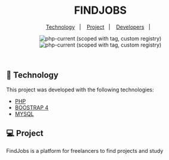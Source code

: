 <h1 align="center">
    FINDJOBS
</h1>

<p align="center">
  <a href="#-Technology">Technology</a>&nbsp;&nbsp;&nbsp;|&nbsp;&nbsp;&nbsp;
  <a href="#-Project">Project</a>&nbsp;&nbsp;&nbsp;|&nbsp;&nbsp;&nbsp;
  <a href="#-Devs">Developers</a>&nbsp;&nbsp;&nbsp;|&nbsp;&nbsp;&nbsp;
</p>

<p align="center">
  <img alt="php-current (scoped with tag, custom registry)" src="https://img.shields.io/badge/PHP-7.4.7-blue?style=flat-square&color=7159c1&labelColor=000000" /> 
  <img alt="php-current (scoped with tag, custom registry)" src="https://img.shields.io/badge/BOOTSTRAP-4-blue?style=flat-square&color=7159c1&labelColor=000000" /> 
</p>

<br>

## 🚀 Technology

This project was developed with the following technologies:

- [PHP](https://www.php.net/)
- [BOOSTRAP 4](https://getbootstrap.com/)
- [MYSQL](https://www.mysql.com/)

## 💻 Project

FindJobs is a platform for freelancers to find projects and study
